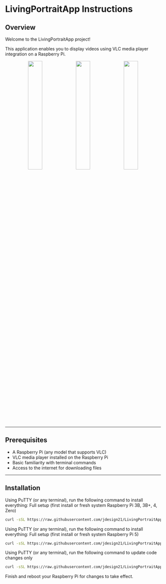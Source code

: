 # LivingPortraitApp Instructions

## Overview

Welcome to the LivingPortraitApp project!

This application enables you to display videos using VLC media player integration on a Raspberry Pi.

<p align="center">
  <img src="https://raw.githubusercontent.com/jdesign21/LivingPortraitApp/refs/heads/main/screenshots/Capture.PNG" width="30%" />
  <img src="https://raw.githubusercontent.com/jdesign21/LivingPortraitApp/refs/heads/main/screenshots/Capture2.PNG" width="30%" />
  <img src="https://raw.githubusercontent.com/jdesign21/LivingPortraitApp/refs/heads/main/screenshots/Capture3.PNG" width="30%" />
</p>

---

## Prerequisites

- A Raspberry Pi (any model that supports VLC)
- VLC media player installed on the Raspberry Pi
- Basic familiarity with terminal commands
- Access to the internet for downloading files

---

## Installation

Using PuTTY (or any terminal), run the following command to install everything:  Full setup (first install or fresh system Raspberry Pi 3B, 3B+, 4, Zero)

```bash
curl -sSL https://raw.githubusercontent.com/jdesign21/LivingPortraitApp/refs/heads/main/setup_LivingPortraitApp_vlc.sh | bash
```

Using PuTTY (or any terminal), run the following command to install everything:  Full setup (first install or fresh system Raspberry Pi 5)

```bash
curl -sSL https://raw.githubusercontent.com/jdesign21/LivingPortraitApp/refs/heads/main/ssetup_LivingPortraitApp_vlc_pi5.sh | bash
```


Using PuTTY (or any terminal), run the following command to update code changes only

```bash
curl -sSL https://raw.githubusercontent.com/jdesign21/LivingPortraitApp/refs/heads/main/setup_LivingPortraitApp_vlc_UpdateOnly.sh | bash
```



Finish and reboot your Raspberry Pi for changes to take effect.
